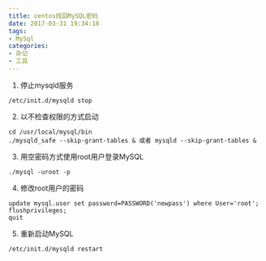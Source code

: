 ```yaml
---
title: centos找回MySQL密码
date: 2017-03-31 19:34:18
tags: 
- MySql
categories: 
- 杂记
- 工具
---
```


1. 停止mysqld服务

```text
/etc/init.d/mysqld stop
```

<!-- more -->

2. 以不检查权限的方式启动

```text
cd /usr/local/mysql/bin
./mysqld_safe --skip-grant-tables & 或者 mysqld --skip-grant-tables &
```

3. 用空密码方式使用root用户登录MySQL

```text
./mysql -uroot -p
```

4. 修改root用户的密码

```text
update mysql.user set password=PASSWORD('newpass') where User='root';
flushprivileges;
quit
```

5. 重新启动MySQL

`/etc/init.d/mysqld restart`
